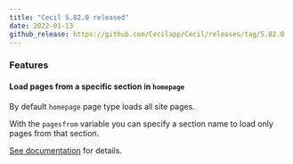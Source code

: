 ```yaml
---
title: "Cecil 5.82.0 released"
date: 2022-01-13
github_release: https://github.com/Cecilapp/Cecil/releases/tag/5.82.0
---
```


### Features

#### Load pages from a specific section in `homepage`

By default `homepage` page type loads all site pages.

With the `pagesfrom` variable you can specify a section name to load only pages from that section.

[See documentation](https://cecil.app/documentation/content/#pagesfrom) for details.
